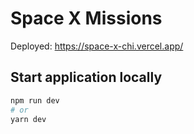 # Space X Missions

Deployed: https://space-x-chi.vercel.app/

## Start application locally

```bash
npm run dev
# or
yarn dev
```
